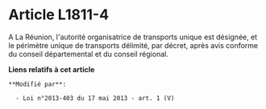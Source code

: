 # Article L1811-4

A La Réunion, l'autorité organisatrice de transports unique est désignée, et le périmètre unique de transports délimité, par
décret, après avis conforme du conseil départemental et du conseil régional.

**Liens relatifs à cet article**

	**Modifié par**:

	  - Loi n°2013-403 du 17 mai 2013 - art. 1 (V)
